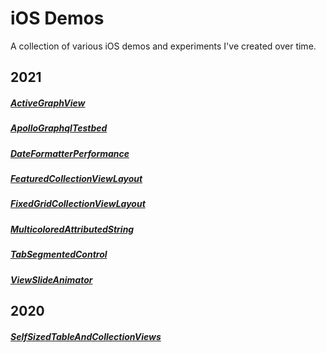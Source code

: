 # iOS Demos
A collection of various iOS demos and experiments I've created over time.


## 2021

##### [ActiveGraphView](/ActiveGraphView)
##### [ApolloGraphqlTestbed](/ApolloGraphqlTest)
##### [DateFormatterPerformance](/DateFormatterPerformance)
##### [FeaturedCollectionViewLayout](/FeaturedCollectionViewLayout)
##### [FixedGridCollectionViewLayout](/FixedGridCollectionViewLayout)
##### [MulticoloredAttributedString](/MulticoloredAttributedString)
##### [TabSegmentedControl](/TabSegmentedControl)
##### [ViewSlideAnimator](/ViewSlideAnimator)

## 2020

##### [SelfSizedTableAndCollectionViews](/SelfSizedTableAndCollectionViews)

